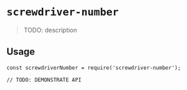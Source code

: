 # `screwdriver-number`

> TODO: description

## Usage

```
const screwdriverNumber = require('screwdriver-number');

// TODO: DEMONSTRATE API
```
